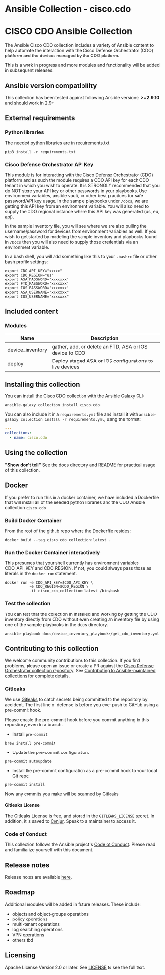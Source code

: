 # Ansible Collection - cisco.cdo

# CISCO CDO Ansible Collection

The Ansible Cisco CDO collection includes a variety of Ansible content to help automate the interaction with the Cisco Defense Orchestrator (CDO) platform and the devices managed by the CDO platform.

This is a work in progress and more modules and functionality will be added in subsequent releases.

## Ansible version compatibility

This collection has been tested against following Ansible versions: **>=2.9.10** and should work in 2.9+

## External requirements
### Python libraries
The needed python libraries are in requirements.txt
```
pip3 install -r requirements.txt
```

### Cisco Defense Orchestrator API Key
This module is for interacting with the Cisco Defense Orchestrator (CDO) platform and as such the module requires a CDO API key for each CDO tenant in which you wish to operate. It is STRONGLY recommended that you do NOT store your API key or other passwords in your playbooks. Use environment variables, ansible vault, or other best practices for safe password/API key usage.
In the sample playbooks under `/docs`, we are getting this API key from an environment variable. You will also need to supply the CDO regional instance where this API key was generated (us, eu, apj).

In the sample inventory file, you will see where we are also pulling the username/password for devices from environment variables as well. If you wish to get started by modeling the sample inventory and playbooks found in `/Docs` then you will also need to supply those credentials via an environment variable.

In a bash shell, you will add something like this to your `.bashrc` file or other bash profile settings:
```
export CDO_API_KEY="xxxxx"
export CDO_REGION="us"
export ASA_PASSWORD='xxxxxxx'
export FTD_PASSWORD='xxxxxxx'
export IOS_PASSWORD='xxxxxxx'
export ASA_USERNAME="xxxxxxx"
export IOS_USERNAME="xxxxxxx"
```

## Included content
<!--start collection content-->
### Modules
| Name             | Description                                             |
| ---------------- | ------------------------------------------------------- |
| device_inventory | gather, add, or delete an FTD, ASA or IOS device to CDO |
| deploy           | Deploy staged ASA or IOS configurations to live devices |
<!--end collection content-->

## Installing this collection
You can install the Cisco CDO collection with the Ansible Galaxy CLI:

    ansible-galaxy collection install cisco.cdo

You can also include it in a `requirements.yml` file and install it with `ansible-galaxy collection install -r requirements.yml`, using the format:

```yaml
---
collections:
  - name: cisco.cdo
```
## Using the collection
**"Show don't tell"**
See the docs directory and README for practical usage of this collection.

## Docker
If you prefer to run this in a docker container, we have included a Dockerfile that will install all of the needed python libraries and the CDO Ansible collection `cisco.cdo`

### Build Docker Container
From the root of the github repo where the Dockerfile resides:

```
docker build --tag cisco_cdo_collection:latest .
```

### Run the Docker Container interactively
This presumes that your shell currently has environment variables CDO_API_KEY and CDO_REGION. If not, you could always pass those as literals in the `docker run` statement.
```
docker run -e CDO_API_KEY=$CDO_API_KEY \
           -e CDO_REGION=$CDO_REGION \
           -it cisco_cdo_collection:latest /bin/bash
```


### Test the collection
You can test that the collection in installed and working by getting the CDO inventory directly from CDO without even creating an inventory file by using one of the sample playbooks in the docs directory.

```
ansible-playbook docs/device_inventory_playbooks/get_cdo_inventory.yml
```
## Contributing to this collection
We welcome community contributions to this collection. If you find problems, please open an issue or create a PR against the [Cisco Defense Orchestrator collection repository](https://github.com/CiscoDevNet/ansible-cisco-cdo). See [Contributing to Ansible-maintained collections](https://docs.ansible.com/ansible/devel/community/contributing_maintained_collections.html#contributing-maintained-collections) for complete details.
### Gitleaks

We use [Gitleaks](https://github.com/gitleaks/gitleaks) to catch secrets being committed to the repository by accident. The first line of defense is before you ever push to GitHub using a pre-commit hook.

Please enable the pre-commit hook before you commit anything to this repository, even in a branch.

- Install `pre-commit`
```
brew install pre-commit
```
- Update the pre-commit configuration:
```
pre-commit autoupdate
```
- Install the pre-commit configuration as a pre-commit hook to your local Git repo:
```
pre-commit install
```

Now any commits you make will be scanned by Gitleaks

#### Gitleaks License

The Gitleaks License is free, and stored in the `GITLEAKS_LICENSE` secret. In addition, it is saved to [Conjur](https://secrets.cisco.com/conjur/nonprod/eng/cdo/gitleaks-license). Speak to a maintainer to access it.

### Code of Conduct
This collection follows the Ansible project's
[Code of Conduct](https://docs.ansible.com/ansible/devel/community/code_of_conduct.html).
Please read and familiarize yourself with this document.

## Release notes
Release notes are available [here](https://github.com/CiscoDevNet/ansible-cisco-cdo/blob/main/CHANGELOG.rst).

## Roadmap
Additional modules will be added in future releases. These include:
- objects and object-groups operations
- policy operations
- multi-tenant operations
- log searching operations
- VPN operations
- others tbd

## Licensing
Apache License Version 2.0 or later.
See [LICENSE](https://www.apache.org/licenses/LICENSE-2.0) to see the full text.
